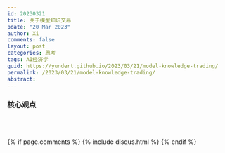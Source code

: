 ```yaml
---
id: 20230321
title: 关于模型知识交易
pdate: "20 Mar 2023"
author: Xi
comments: false
layout: post
categories: 思考
tags: AI经济学
guid: https://yundert.github.io/2023/03/21/model-knowledge-trading/
permalink: /2023/03/21/model-knowledge-trading/
abstract: 
---
```



### 核心观点



<br><br>




<script>
(function(){
        var elems = document.getElementsByClassName("view");
        elems[elems.length-1].remove();})();
</script>
{% if page.comments %}
    {% include disqus.html %}
{% endif %}